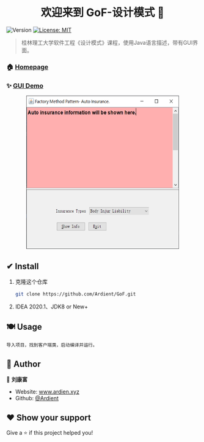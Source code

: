 <h1 align="center">欢迎来到 GoF-设计模式 👋</h1>
<p>
  <img alt="Version" src="https://img.shields.io/badge/version-1.0 beta-blue.svg?cacheSeconds=2592000" />
  <a href="#" target="_blank">
    <img alt="License: MIT" src="https://img.shields.io/badge/License-MIT-yellow.svg" />
  </a>
</p>

> 桂林理工大学软件工程《设计模式》课程，使用Java语言描述，带有GUI界面。

### 🏠 [Homepage](www.ardien.xyz)

### ✨ [GUI Demo](www.ardien.xyz:4212/index.html)


<div align="center"><img width="400" height="400" src="https://github.com/Ardient/GoF/blob/master/resource/factory-method.png"/></div>

## ✔ Install

1. 克隆这个仓库

   ```sh
   git clone https://github.com/Ardient/GoF.git
   ```

2. IDEA 2020.1、JDK8 or New+  

## 🍽 Usage

```sh
导入项目，找到客户端类，启动编译并运行。
```

## 👨 Author

👤 **刘康富**

* Website: www.ardien.xyz
* Github: [@Ardient](https://github.com/Ardient)

## ❤ Show your support

Give a ⭐️ if this project helped you!

